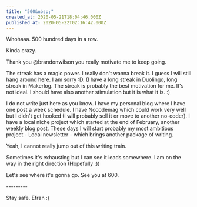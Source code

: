 ```yaml
---
title: "500&nbsp;"
created_at: 2020-05-21T18:04:46.000Z
published_at: 2020-05-22T02:16:42.000Z
---
```

Whohaaa. 500 hundred days in a row. 

Kinda crazy. 

Thank you @brandonwilson you really motivate me to keep going.

The streak has a magic power. I really don't wanna break it. I guess I will still hang around here. I am sorry :D. (I have a long streak in Duolingo, long streak in Makerlog. The streak is probably the best motivation for me. It's not ideal. I should have also another stimulation but it is what it is. :)

I do not write just here as you know. I have my personal blog where I have one post a week schedule. I have Nocodemag which could work very well but I didn't get hooked (I will probably sell it or move to another no-coder). I have a local niche project which started at the end of February, another weekly blog post. These days I will start probably my most ambitious project - Local newsletter - which brings another package of writing.

Yeah, I cannot really jump out of this writing train. 

Sometimes it's exhausting but I can see it leads somewhere. I am on the way in the right direction (Hopefully :))

Let's see where it's gonna go. See you at 600.

\---------

Stay safe. Efran :)
